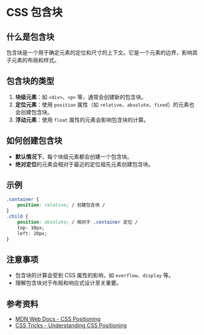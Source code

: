 # CSS 包含块

## 什么是包含块

包含块是一个用于确定元素的定位和尺寸的上下文。它是一个元素的边界，影响其子元素的布局和样式。

## 包含块的类型

1. **块级元素**：如 `<div>`、`<p>` 等，通常会创建新的包含块。
2. **定位元素**：使用 `position` 属性（如 `relative`、`absolute`、`fixed`）的元素也会创建包含块。
3. **浮动元素**：使用 `float` 属性的元素会影响包含块的计算。

## 如何创建包含块

- **默认情况下**，每个块级元素都会创建一个包含块。
- **绝对定位**的元素会相对于最近的定位祖先元素创建包含块。

## 示例

```css
.container {
    position: relative; / 创建包含块 /
}
.child {
    position: absolute; / 相对于 .container 定位 /
    top: 10px;
    left: 20px;
}

```

## 注意事项

- 包含块的计算会受到 CSS 属性的影响，如 `overflow`、`display` 等。
- 理解包含块对于布局和响应式设计至关重要。

## 参考资料

- [MDN Web Docs - CSS Positioning](https://developer.mozilla.org/en-US/docs/Web/CSS/CSS_Positioning)
- [CSS Tricks - Understanding CSS Positioning](https://css-tricks.com/understanding-css-positioning/)
